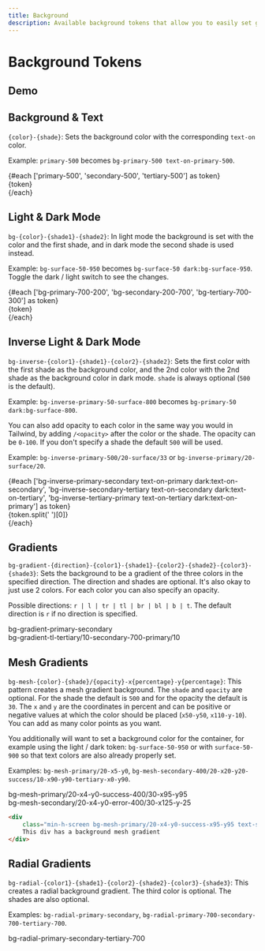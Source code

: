 ```yaml
---
title: Background
description: Available background tokens that allow you to easily set gradient or mesh backgrounds.
---
```


<script>
    import BackgroundDemo from './BackgroundDemo.svelte';
</script>

# Background Tokens

## Demo

<BackgroundDemo />

## Background & Text

`{color}-{shade}`: Sets the background color with the corresponding `text-on` color. 

Example: `primary-500` becomes `bg-primary-500 text-on-primary-500`.

<div class="flex my-4">
    {#each ['primary-500', 'secondary-500', 'tertiary-500'] as token}
        <div class="h-20 flex-1 {token} flex justify-center items-center">
            {token}
        </div>
    {/each}
</div>

## Light & Dark Mode

`bg-{color}-{shade1}-{shade2}`: In light mode the background is set with the color and the first shade, and in dark mode the second shade is used instead.

Example: `bg-surface-50-950` becomes `bg-surface-50 dark:bg-surface-950`. Toggle the dark / light switch to see the changes.

<div class="flex my-4">
    {#each ['bg-primary-700-200', 'bg-secondary-200-700', 'bg-tertiary-700-300'] as token}
        <div class="h-20 flex-1 {token} flex justify-center items-center">
            {token}
        </div>
    {/each}
</div>

## Inverse Light & Dark Mode

`bg-inverse-{color1}-{shade1}-{color2}-{shade2}`: Sets the first color with the first shade as the background color, and the 2nd color with the 2nd shade as the background color in dark mode. `shade` is always optional (`500` is the default).

Example: `bg-inverse-primary-50-surface-800` becomes `bg-primary-50 dark:bg-surface-800`.

You can also add opacity to each color in the same way you would in Tailwind, by adding `/<opacity>` after the color or the shade. The opacity can be `0-100`. If you don't specify a shade the default `500` will be used.

Example: `bg-inverse-primary-500/20-surface/33` or `bg-inverse-primary/20-surface/20`.

<div class="flex my-4">
    {#each ['bg-inverse-primary-secondary text-on-primary dark:text-on-secondary', 'bg-inverse-secondary-tertiary text-on-secondary dark:text-on-tertiary', 'bg-inverse-tertiary-primary text-on-tertiary dark:text-on-primary'] as token}
        <div class="h-20 flex-1 {token} flex justify-center items-center">
            {token.split(' ')[0]}
        </div>
    {/each}
</div>

## Gradients

`bg-gradient-{direction}-{color1}-{shade1}-{color2}-{shade2}-{color3}-{shade3}`: Sets the background to be a gradient of the three colors in the specified direction. The direction and shades are optional. It's also okay to just use 2 colors. For each color you can also specify an opacity. 

Possible directions: `r | l | tr | tl | br | bl | b | t`. The default direction is `r` if no direction is specified.

<div class="flex justify-center items-center my-4 h-20 bg-gradient-primary-secondary text-on-primary">bg-gradient-primary-secondary</div>

<div class="flex justify-center items-center my-4 h-20 bg-gradient-tl-tertiary/10-secondary-700-primary/10 text-on-primary">bg-gradient-tl-tertiary/10-secondary-700-primary/10</div>

## Mesh Gradients

`bg-mesh-{color}-{shade}/{opacity}-x{percentage}-y{percentage}`: This pattern creates a mesh gradient background. The `shade` and `opacity` are optional. For the shade the default is `500` and for the opacity the default is `30`. The `x` and `y` are the coordinates in percent and can be positive or negative values at which the color should be placed (`x50-y50`, `x110-y-10`). You can add as many color points as you want.

You additionally will want to set a background color for the container, for example using the light / dark token: `bg-surface-50-950` or with `surface-50-900` so that text colors are also already properly set.

Examples: `bg-mesh-primary/20-x5-y0`, `bg-mesh-secondary-400/20-x20-y20-success/10-x90-y90-tertiary-x0-y90`.

<div class="flex justify-center items-center my-4 h-64 bg-mesh-primary/20-x4-y0-success-400/30-x95-y95 text-surface-950-50 bg-surface-50-500">bg-mesh-primary/20-x4-y0-success-400/30-x95-y95</div>

<div class="flex justify-center items-center my-4 h-64 bg-mesh-secondary/20-x4-y0-error-400/30-x125-y-25 surface-50-900">bg-mesh-secondary/20-x4-y0-error-400/30-x125-y-25</div>

```html
<div 
    class="min-h-screen bg-mesh-primary/20-x4-y0-success-x95-y95 text-surface-950-50 bg-surface-50-500">
    This div has a background mesh gradient
</div>
```

## Radial Gradients

`bg-radial-{color1}-{shade1}-{color2}-{shade2}-{color3}-{shade3}`: This creates a radial background gradient. The third color is optional. The shades are also optional.

Examples: `bg-radial-primary-secondary`, `bg-radial-primary-700-secondary-700-tertiary-700`.

<div class="flex justify-center items-center my-4 h-64 bg-radial-primary-secondary-tertiary-700 text-on-primary">bg-radial-primary-secondary-tertiary-700</div>

